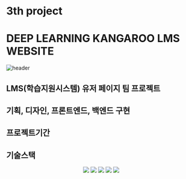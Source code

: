 # 3th project
# DEEP LEARNING KANGAROO LMS WEBSITE

![header](https://capsule-render.vercel.app/api?type=wave&color=auto&height=300&section=header&text=Deep%Learning&fontSize=90)


## LMS(학습지원시스템) 유저 페이지 팀 프로젝트
## 기획, 디자인, 프론트엔드, 백엔드 구현

## 프로젝트기간

## 기술스택
<div align="center">
<img src="https://img.shields.io/badge/html5-E34F26?style=flat&logo=html5&logoColor=white" />
<img src="https://img.shields.io/badge/css3-1572B6?style=flat&logo=css3&logoColor=white" />
<img src="https://img.shields.io/badge/javascript-F7DF1E?style=flat&logo=javascript&logoColor=white" />
<img src="https://img.shields.io/badge/jquery-0769AD?style=flat&logo=jquery&logoColor=white" />
<img src="https://img.shields.io/badge/php-777BB4?style=flat&logo=php&logoColor=white" />
</div>

